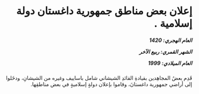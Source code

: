 <h1 dir="rtl">إعلان بعض مناطق جمهورية داغستان دولة إسلامية .</h1>

<h5 dir="rtl">العام الهجري:  1420

الشهر القمري: ربيع الآخر

العام الميلادي: 1999</h5>

<p dir="rtl">قَدِم بعضُ المجاهِدين بقيادةِ القائدِ الشيشاني شامل باساييف وغيره من الشيشانِ، ودخَلوا إلى أراضي جمهورية داغستانَ، وقاموا بإعلان دولةٍ إسلاميةٍ في بعض مناطقِها.</p></br>
